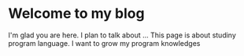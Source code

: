 # Welcome to my blog

I'm glad you are here. I plan to talk about ...
This page is about studiny program language.
I want to grow my program knowledges

